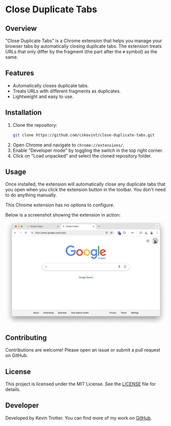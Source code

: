 # Close Duplicate Tabs

## Overview

"Close Duplicate Tabs" is a Chrome extension that helps you manage your browser tabs by automatically closing duplicate tabs. The extension treats URLs that only differ by the fragment (the part after the `#` symbol) as the same.

## Features

- Automatically closes duplicate tabs.
- Treats URLs with different fragments as duplicates.
- Lightweight and easy to use.

## Installation

1. Clone the repository:
    ```sh
    git clone https://github.com/cskevint/close-duplicate-tabs.git
    ```
2. Open Chrome and navigate to `chrome://extensions/`.
3. Enable "Developer mode" by toggling the switch in the top right corner.
4. Click on "Load unpacked" and select the cloned repository folder.

## Usage

Once installed, the extension will automatically close any duplicate tabs that you open when you click the extension button in the toolbar. You don't need to do anything manually.

This Chrome extension has no options to configure.

Below is a screenshot showing the extension in action:

![Screenshot](screenshot.png)

## Contributing

Contributions are welcome! Please open an issue or submit a pull request on GitHub.

## License

This project is licensed under the MIT License. See the [LICENSE](LICENSE) file for details.

## Developer

Developed by Kevin Trotter. You can find more of my work on [GitHub](https://github.com/cskevint).
